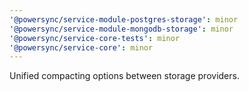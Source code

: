 ```yaml
---
'@powersync/service-module-postgres-storage': minor
'@powersync/service-module-mongodb-storage': minor
'@powersync/service-core-tests': minor
'@powersync/service-core': minor
---
```


Unified compacting options between storage providers.
